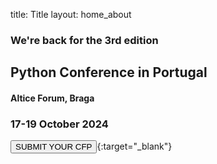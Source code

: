 title: Title
layout: home_about

### We're back for the 3rd edition

## Python Conference in Portugal

#### Altice Forum, Braga

### 17-19 October 2024


<div markdown="1" class="d-flex mt-4 gap-3">

[//]: # ([<button class="btn main-purple-btn">BUY TICKET NOW <i class="bi bi-arrow-right"></i></button>]&#40;https://google.com&#41;{:target="_blank"})

[<button class="btn main-purple-btn">SUBMIT YOUR CFP <i class="bi bi-arrow-right"></i></button>](https://pretalx.evolutio.pt/pycon-portugal-2024/cfp){:target="_blank"}

</div>
